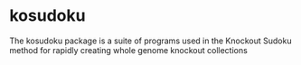 # kosudoku

The kosudoku package is a suite of programs used in the Knockout Sudoku method for rapidly creating whole genome knockout collections

